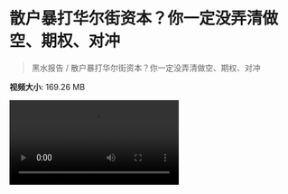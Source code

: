 # 散户暴打华尔街资本？你一定没弄清做空、期权、对冲

> 黑水报告 / 散户暴打华尔街资本？你一定没弄清做空、期权、对冲

**视频大小**: 169.26 MB

<div class="video"><video src="https://file.hsyhx.top/video/黑水报告/散户暴打华尔街资本？你一定没弄清做空、期权、对冲.mp4" controls preload>🤔 您的浏览器不支持 video 标签</video></div>
